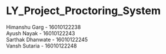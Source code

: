 # LY_Project_Proctoring_System
Himanshu Garg - 16010122238  
Ayush Nayak - 16010122243  
Sarthak Dhanwate - 16010122245  
Vansh Sutaria - 16010122248
